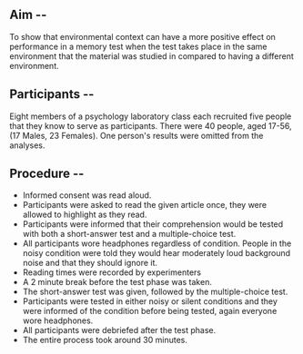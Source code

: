 ## Aim --
To show that environmental context can have a more positive effect on performance in a memory test when the test takes place in the same environment that the material was studied in compared to having a different environment.

## Participants --
Eight members of a psychology laboratory class each recruited five people that they know to serve as participants. There were 40 people, aged 17-56, (17 Males, 23 Females). One person's results were omitted from the analyses.

## Procedure --
- Informed consent was read aloud.
- Participants were asked to read the given article once, they were allowed to highlight as they read.
- Participants were informed that their comprehension would be tested with both a short-answer test and a multiple-choice test.
- All participants wore headphones regardless of condition. People in the noisy condition were told they would hear moderately loud background noise and that they should ignore it.
- Reading times were recorded by experimenters
- A 2 minute break before the test phase was taken.
- The short-answer test was given, followed by the multiple-choice test.
- Participants were tested in either noisy or silent conditions and they were informed of the condition before being tested, again everyone wore headphones.
- All participants were debriefed after the test phase.
- The entire process took around 30 minutes.